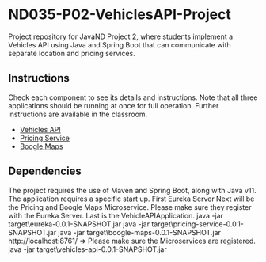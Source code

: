 # ND035-P02-VehiclesAPI-Project

Project repository for JavaND Project 2, where students implement a Vehicles API using Java and Spring Boot that can communicate with separate location and pricing services.

## Instructions

Check each component to see its details and instructions. Note that all three applications
should be running at once for full operation. Further instructions are available in the classroom.

- [Vehicles API](vehicles-api/README.md)
- [Pricing Service](pricing-service/README.md)
- [Boogle Maps](boogle-maps/README.md)

## Dependencies

The project requires the use of Maven and Spring Boot, along with Java v11.
The application requires a specific start up.
First Eureka Server
Next will be the Pricing and Boogle Maps Microservice.
Please make sure they register with the Eureka Server.
Last is the VehicleAPIApplication.
java -jar target\eureka-0.0.1-SNAPSHOT.jar
java -jar target\pricing-service-0.0.1-SNAPSHOT.jar
java -jar target\boogle-maps-0.0.1-SNAPSHOT.jar
http://localhost:8761/ => Please make sure the Microservices are registered.
java -jar target\vehicles-api-0.0.1-SNAPSHOT.jar
